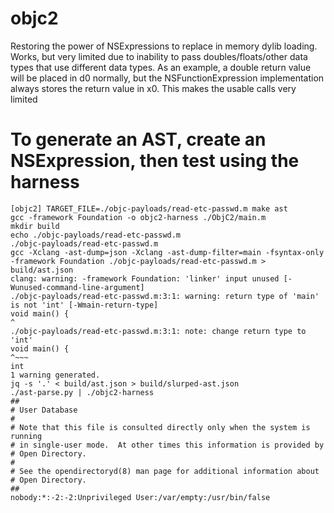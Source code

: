 # objc2
Restoring the power of NSExpressions to replace in memory dylib loading.
Works, but very limited due to inability to pass doubles/floats/other data
types that use different data types. As an example, a double return value will
be placed in d0 normally, but the NSFunctionExpression implementation always
stores the return value in x0. This makes the usable calls very limited


# To generate an AST, create an NSExpression, then test using the harness
```
[objc2] TARGET_FILE=./objc-payloads/read-etc-passwd.m make ast       
gcc -framework Foundation -o objc2-harness ./ObjC2/main.m
mkdir build
echo ./objc-payloads/read-etc-passwd.m
./objc-payloads/read-etc-passwd.m
gcc -Xclang -ast-dump=json -Xclang -ast-dump-filter=main -fsyntax-only -framework Foundation ./objc-payloads/read-etc-passwd.m > build/ast.json
clang: warning: -framework Foundation: 'linker' input unused [-Wunused-command-line-argument]
./objc-payloads/read-etc-passwd.m:3:1: warning: return type of 'main' is not 'int' [-Wmain-return-type]
void main() {
^
./objc-payloads/read-etc-passwd.m:3:1: note: change return type to 'int'
void main() {
^~~~
int
1 warning generated.
jq -s '.' < build/ast.json > build/slurped-ast.json
./ast-parse.py | ./objc2-harness
##
# User Database
#
# Note that this file is consulted directly only when the system is running
# in single-user mode.  At other times this information is provided by
# Open Directory.
#
# See the opendirectoryd(8) man page for additional information about
# Open Directory.
##
nobody:*:-2:-2:Unprivileged User:/var/empty:/usr/bin/false
```

